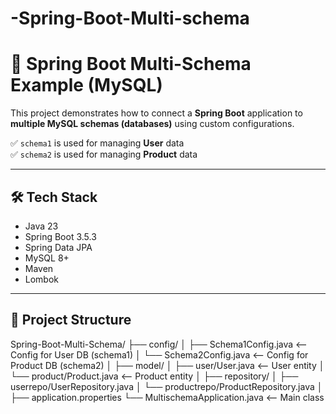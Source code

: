 # -Spring-Boot-Multi-schema
# 🧩 Spring Boot Multi-Schema Example (MySQL)

This project demonstrates how to connect a **Spring Boot** application to **multiple MySQL schemas (databases)** using custom configurations.

✅ `schema1` is used for managing **User** data  
✅ `schema2` is used for managing **Product** data  

---

## 🛠️ Tech Stack

- Java 23  
- Spring Boot 3.5.3  
- Spring Data JPA  
- MySQL 8+  
- Maven  
- Lombok  

---

## 📂 Project Structure

Spring-Boot-Multi-Schema/
├── config/
│ ├── Schema1Config.java <-- Config for User DB (schema1)
│ └── Schema2Config.java <-- Config for Product DB (schema2)
│
├── model/
│ ├── user/User.java <-- User entity
│ └── product/Product.java <-- Product entity
│
├── repository/
│ ├── userrepo/UserRepository.java
│ └── productrepo/ProductRepository.java
│
├── application.properties
└── MultischemaApplication.java <-- Main class
